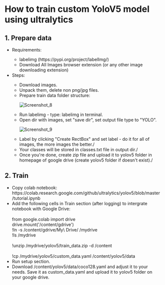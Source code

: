 # How to train custom YoloV5 model using ultralytics

<h2>1. Prepare data</h2>
<ul>
  <li>Requirements:</li>
  <ul>
    <li>labelimg (https://pypi.org/project/labelImg/)</li>
    <li>Download All Images browser extension (or any other image downloading extension)</li>
  </ul>
  <li>Steps:</li>
  <ul>
    <li>Download images.</li>
    <li>Unpack them, delete non png/jpg files.</li>
    <li>Prepare train data folder structure:</li>
    
![Screenshot_8](https://github.com/Koks-creator/HowToTrainCustomYoloV5Model/assets/73878161/0ccd0b77-abd0-4353-b798-19cac6e728a8)

  <li>Run labelimg - type: labelimg in terminal.</li>
  <li>Open dir with images, set "save dir", set output file type to "YOLO".</li>

  ![Screenshot_9](https://github.com/Koks-creator/HowToTrainCustomYoloV5Model/assets/73878161/9e6ef5f1-45b9-4c45-844f-01d2dacf6341)

<li>Label by clicking "Create RectBox" and set label - do it for all of images, the more images the better./</li>
<li>Your classes will be stored in classes.txt file in output dir./</li>
<li>Once you're done, create zip file and upload it to yolov5 folder in homepage of google drive (create yolov5 folder if doesn't exist)./</li>
  </ul>
</ul>


<h2>2. Train</h2>

<ul>
  <li>Copy colab notebook: https://colab.research.google.com/github/ultralytics/yolov5/blob/master/tutorial.ipynb</li>
  <li>Add the following cells in Train section (after logging) to intergrate notebook with Google Drive: </li>
  <br>
  from google.colab import drive <br>
  drive.mount('/content/gdrive')<br>
  !ln -s /content/gdrive/My\ Drive/ /mydrive<br>
  !ls /mydrive<br>
  <br>
  !unzip /mydrive/yolov5/train_data.zip -d /content <br>
  <br>
  !cp /mydrive/yolov5/custom_data.yaml /content/yolov5/data

  <li>Run setup section.</li>
  <li>Download /content/yolov5/data/coco128.yaml and adjust it to your needs. Save it as custom_data.yaml and upload it to yolov5 folder on your google drive.</li>
<ul>

